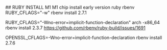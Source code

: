## RUBY INSTALL M1
M1 chip install early version ruby rbenv
RUBY_CFLAGS="-w" rbenv install 2.7.1

RUBY_CFLAGS="-Wno-error=implicit-function-declaration" arch -x86_64 rbenv install 2.3.7
https://github.com/rbenv/ruby-build/issues/1691

OPENSSL_CFLAGS=-Wno-error=implicit-function-declaration rbenv install 2.7.6
